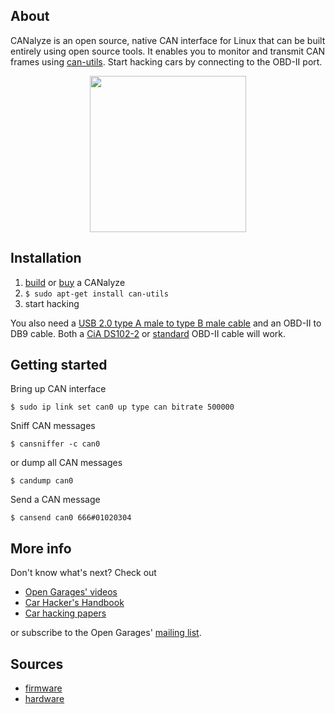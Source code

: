 ## About
CANalyze is an open source, native CAN interface for Linux that can be built entirely using open source tools. It enables you to monitor and transmit CAN frames using [can-utils](https://github.com/linux-can/can-utils). Start hacking cars by connecting to the OBD-II port.

<p align="center"><img src="https://raw.githubusercontent.com/kkuchera/canalyze/master/assets/images/canalyze1.jpg" width="250"></p>

## Installation
1. [build](https://github.com/kkuchera/canalyze-fw) or [buy](https://www.tindie.com/products/Muted/canalyze/) a CANalyze
2. `$ sudo apt-get install can-utils`
3. start hacking

You also need a [USB 2.0 type A male to type B male cable](https://www.amazon.com/AmazonBasics-USB-2-0-Cable-Male/dp/B00NH11KIK/) and an OBD-II to DB9 cable. Both a [CiA DS102-2](http://mouser.com/ProductDetail/EasySync/OBD-M-DB9-F-ES/?qs=pLQRQR43dtrcAQQLCUAIxA%3D%3D) or [standard](https://www.sparkfun.com/products/10087) OBD-II cable will work.

## Getting started
Bring up CAN interface
```shell
$ sudo ip link set can0 up type can bitrate 500000
```
Sniff CAN messages
```shell
$ cansniffer -c can0
```
or dump all CAN messages
```shell
$ candump can0
```
Send a CAN message
```shell
$ cansend can0 666#01020304
```

## More info
Don't know what's next? Check out
* [Open Garages' videos](https://www.youtube.com/playlist?list=PLBqtCp9s_lnEOtf6I1DDMEANIzJJLXRhe)
* [Car Hacker's Handbook](http://opengarages.org/handbook/)
* [Car hacking papers](http://illmatics.com/carhacking.html)

or subscribe to the Open Garages' [mailing list](https://groups.google.com/forum/?fromgroups#!forum/open-garages).

## Sources
* [firmware](https://github.com/kkuchera/canalyze-fw)
* [hardware](https://github.com/kkuchera/canalyze-hw)
